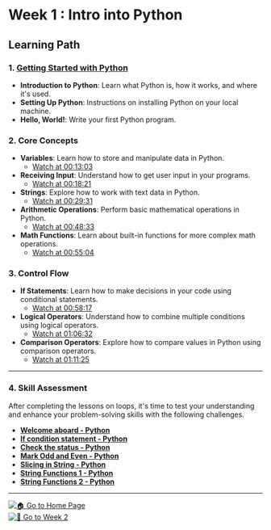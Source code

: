 # Week 1 : Intro into Python

## Learning Path

### 1. [**Getting Started with Python**](https://www.youtube.com/watch?v=_uQrJ0TkZlc)
   - **Introduction to Python**: Learn what Python is, how it works, and where it's used.
   - **Setting Up Python**: Instructions on installing Python on your local machine.
   - **Hello, World!**: Write your first Python program.

### 2. **Core Concepts**  
   - **Variables**: Learn how to store and manipulate data in Python.  
     - [Watch at 00:13:03](https://www.youtube.com/watch?v=_uQrJ0TkZlc&t=793s)
   - **Receiving Input**: Understand how to get user input in your programs.  
     - [Watch at 00:18:21](https://www.youtube.com/watch?v=_uQrJ0TkZlc&t=1101s)
   - **Strings**: Explore how to work with text data in Python.  
     - [Watch at 00:29:31](https://www.youtube.com/watch?v=_uQrJ0TkZlc&t=1771s)
   - **Arithmetic Operations**: Perform basic mathematical operations in Python.  
     - [Watch at 00:48:33](https://www.youtube.com/watch?v=_uQrJ0TkZlc&t=2913s)
   - **Math Functions**: Learn about built-in functions for more complex math operations.  
     - [Watch at 00:55:04](https://www.youtube.com/watch?v=_uQrJ0TkZlc&t=3304s)

### 3. **Control Flow**
   - **If Statements**: Learn how to make decisions in your code using conditional statements.  
     - [Watch at 00:58:17](https://www.youtube.com/watch?v=_uQrJ0TkZlc&t=3497s)
   - **Logical Operators**: Understand how to combine multiple conditions using logical operators.  
     - [Watch at 01:06:32](https://www.youtube.com/watch?v=_uQrJ0TkZlc&t=3992s)
   - **Comparison Operators**: Explore how to compare values in Python using comparison operators.  
     - [Watch at 01:11:25](https://www.youtube.com/watch?v=_uQrJ0TkZlc&t=4285s)

---

### 4. **Skill Assessment**

   After completing the lessons on loops, it's time to test your understanding and enhance your problem-solving skills with the following challenges.
   
   - [**Welcome aboard - Python**](https://www.geeksforgeeks.org/problems/welcome-aboard-python/1?page=1&category=python&difficulty=Basic&sortBy=difficulty)
   - [**If condition statement - Python**](https://www.geeksforgeeks.org/problems/if-loop-python/1?page=1&category=python&difficulty=Easy&sortBy=difficulty)
   - [**Check the status - Python**](https://www.geeksforgeeks.org/problems/check-the-status/1?page=1&category=python&difficulty=Easy&sortBy=difficulty)
   - [**Mark Odd and Even - Python**](https://www.geeksforgeeks.org/problems/mark-even-and-odd/1?page=1&category=python&difficulty=Easy&sortBy=difficulty)
   - [**Slicing in String - Python**](https://www.geeksforgeeks.org/problems/slicing-in-string-python/1?page=1&category=python&difficulty=Easy&sortBy=difficulty)
   - [**String Functions 1 - Python**](https://www.geeksforgeeks.org/problems/string-functions-i/1?page=1&category=python&difficulty=Easy&sortBy=difficulty)
   - [**String Functions 2 - Python**](https://www.geeksforgeeks.org/problems/string-functions-ii/1?page=1&category=python&difficulty=Easy&sortBy=difficulty)

---
[![🏠 Go to Home Page](https://img.shields.io/badge/%F0%9F%8F%A0-HomePage-blue)](../README.md)    
[![📅 Go to Week 2](https://img.shields.io/badge/%F0%9F%93%85-Week%202-green)](Week2.md)

